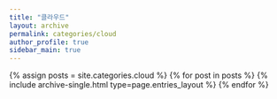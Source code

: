 ```yaml
---
title: "클라우드"
layout: archive
permalink: categories/cloud
author_profile: true
sidebar_main: true
---
```



{% assign posts = site.categories.cloud %}
{% for post in posts %} {% include archive-single.html type=page.entries_layout %} {% endfor %}
